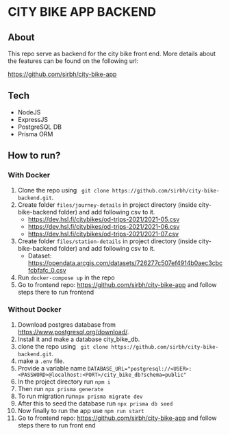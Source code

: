 # CITY BIKE APP BACKEND
## About

This repo serve as backend for the city bike front end. More details about the features can be found on the following url:

https://github.com/sirbh/city-bike-app





## Tech

- NodeJS
- ExpressJS
- PostgreSQL DB
- Prisma ORM

## How to run?


### With Docker


1. Clone the repo using ``` git clone https://github.com/sirbh/city-bike-backend.git```.
2. Create folder ```files/journey-details``` in project directory (inside city-bike-backend folder) and add following csv to it.
   * <https://dev.hsl.fi/citybikes/od-trips-2021/2021-05.csv>
   * <https://dev.hsl.fi/citybikes/od-trips-2021/2021-06.csv>
   * <https://dev.hsl.fi/citybikes/od-trips-2021/2021-07.csv>
3. Create folder ```files/station-details``` in project directory (inside city-bike-backend folder) and add following csv to it.
   * Dataset: <https://opendata.arcgis.com/datasets/726277c507ef4914b0aec3cbcfcbfafc_0.csv>
4. Run ```docker-compose up``` in the repo
5. Go to frontend repo: https://github.com/sirbh/city-bike-app and follow steps there to run frontend

### Without Docker

1. Download postgres database from https://www.postgresql.org/download/.
2. Install it and make a database city_bike_db.
3. clone the repo using ``` git clone https://github.com/sirbh/city-bike-backend.git```.
4. make a ```.env``` file.
5. Provide a variable name ```DATABASE_URL="postgresql://<USER>:<PASSWORD>@localhost:<PORT>/city_bike_db?schema=public"```
6. In the project directory run ```npm i```
7. Then run ```npx prisma generate```
8. To run migration run```npx prisma migrate dev```
9. After this to seed the database run ```npx prisma db seed```
10. Now finally to run the app use ```npm run start```
11. Go to frontend repo: https://github.com/sirbh/city-bike-app and follow steps there to run front end

